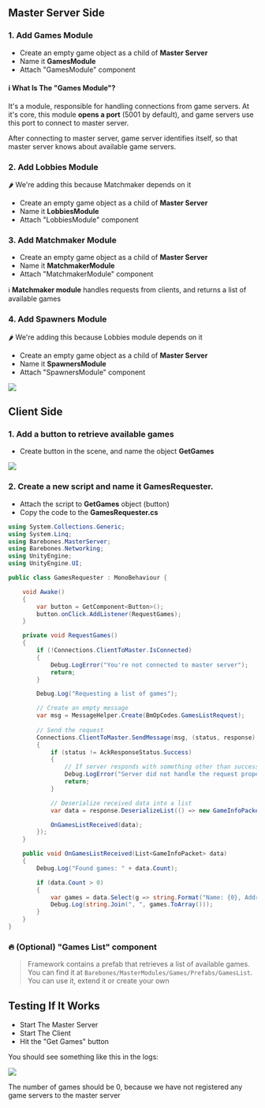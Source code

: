 ## Master Server Side

### 1. Add Games Module

* Create an empty game object as a child of **Master Server**
* Name it **GamesModule**
* Attach "GamesModule" component

#### ℹ️ What Is The "Games Module"?

It's a module, responsible for handling connections from game servers. At it's core, this module **opens a port** (5001 by default), and game servers use this port to connect to master server.

After connecting to master server, game server identifies itself, so that master server knows about available game servers.

### 2. Add Lobbies Module

🌶 We're adding this because Matchmaker depends on it

* Create an empty game object as a child of **Master Server**
* Name it **LobbiesModule**
* Attach "LobbiesModule" component

### 3. Add Matchmaker Module

* Create an empty game object as a child of **Master Server**
* Name it **MatchmakerModule**
* Attach "MatchmakerModule" component

ℹ️ **Matchmaker module** handles requests from clients, and returns a list of available games

### 4. Add Spawners Module

🌶 We're adding this because Lobbies module depends on it

* Create an empty game object as a child of **Master Server**
* Name it **SpawnersModule**
* Attach "SpawnersModule" component

![](http://i.imgur.com/OhJYWeR.png)

## Client Side

### 1. Add a button to retrieve available games

* Create button in the scene, and name the object **GetGames**

![](http://i.imgur.com/vmCBktB.png)

### 2. Create a new script and name it **GamesRequester**.

* Attach the script to **GetGames** object (button)
* Copy the code to the **GamesRequester.cs**

``` C#
using System.Collections.Generic;
using System.Linq;
using Barebones.MasterServer;
using Barebones.Networking;
using UnityEngine;
using UnityEngine.UI;

public class GamesRequester : MonoBehaviour {

    void Awake()
    {
        var button = GetComponent<Button>();
        button.onClick.AddListener(RequestGames);
    }

    private void RequestGames()
    {
        if (!Connections.ClientToMaster.IsConnected)
        {
            Debug.LogError("You're not connected to master server");
            return;
        }

        Debug.Log("Requesting a list of games");

        // Create an empty message
        var msg = MessageHelper.Create(BmOpCodes.GamesListRequest);
        
        // Send the request
        Connections.ClientToMaster.SendMessage(msg, (status, response) =>
        {
            if (status != AckResponseStatus.Success)
            {
                // If server responds with something other than success
                Debug.LogError("Server did not handle the request properly");
                return;
            }

            // Deserialize received data into a list
            var data = response.DeserializeList(() => new GameInfoPacket()).ToList();

            OnGamesListReceived(data);
        });
    }

    public void OnGamesListReceived(List<GameInfoPacket> data)
    {
        Debug.Log("Found games: " + data.Count);

        if (data.Count > 0)
        {
            var games = data.Select(g => string.Format("Name: {0}, Address: {1} \n", g.Name, g.Address));
            Debug.Log(string.Join(", ", games.ToArray()));
        }
    }
}

```

### :fire: (Optional) "Games List" component

> Framework contains a prefab that retrieves a list of available games. You can find it at `Barebones/MasterModules/Games/Prefabs/GamesList`. You can use it, extend it or create your own

## Testing If It Works

* Start The Master Server
* Start The Client
* Hit the "Get Games" button

You should see something like this in the logs:

![](http://i.imgur.com/7TgiS3J.png)

The number of games should be 0, because we have not registered any game servers to the master server